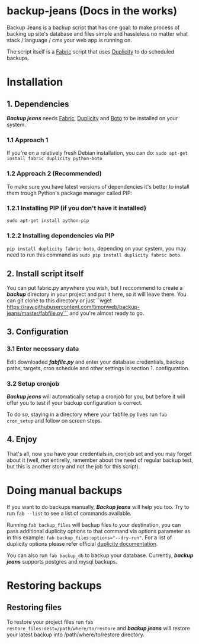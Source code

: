 # backup-jeans (Docs in the works)

Backup Jeans is a backup script that has one goal: to make process of backing up site's database and files simple and hassleless no matter what stack / language / cms your web app is running on.

The script itself is a [Fabric](http://www.fabfile.org) script that uses [Duplicity](http://duplicity.nongnu.org/) to do scheduled backups.

# Installation #

## 1. Dependencies ##

***Backup jeans*** needs [Fabric](http://www.fabfile.org), [Duplicity](http://duplicity.nongnu.org/) and [Boto](http://docs.pythonboto.org/) to be installed on your system.

### 1.1 Approach 1 ###
If you're on a relatively fresh Debian installation, you can do:
`sudo apt-get install fabric duplicity python-boto`

### 1.2 Approach 2 (Recommended) ###

To make sure you have latest versions of dependencies it's better to install them trough Python's package manager called PIP:

### 1.2.1 Installing PIP (if you don't have it installed) ###

`sudo apt-get install python-pip`

### 1.2.2 Installing dependencies via PIP ###

`pip install duplicity fabric boto`, depending on your system, you may need to run this command as `sudo pip install duplicity fabric boto`.

## 2. Install script itself ##

You can put fabric.py anywhere you wish, but I reccommend to create a ***backup*** directory in your project and put it here, so it will leave there. You can git clone to this directory or just ``wget https://raw.githubusercontent.com/timonweb/backup-jeans/master/fabfile.py``` and you're almost ready to go.

## 3. Configuration ##

### 3.1 Enter necessary data ###
Edit downloaded ***fabfile.py*** and enter your database credentials, backup paths, targets, cron schedule and other settings in section 1. configuration.

### 3.2 Setup cronjob ###
***Backup jeans*** will automatically setup a cronjob for you, but before it will offer you to test if your backup configuration is correct. 

To do so, staying in a directory where your fabfile.py lives run `fab cron_setup` and follow on screen steps.

## 4. Enjoy ##
That's all, now you have your credentials in, cronjob set and you may forget about it (well, not entirelly, remember about the need of regular backup test, but this is another story and not the job for this script).

# Doing manual backups #

If you want to do backups manually, ***Backup jeans*** will help you too. Try to run `fab --list` to see a list of commands available.

Running `fab backup_files` will backup files to your destination, you can pass additional duplicity options to that command via options parameter as in this example: `fab backup_files:options="--dry-run"`. For a list of duplicity options please refer official [duplicity documentation](http://duplicity.nongnu.org/duplicity.1.html).

You can also run `fab backup_db` to backup your database. Currently, ***backup jeans*** supports postgres and mysql backups.

# Restoring backups #
## Restoring files ##
To restore your project files run `fab restore_files:dest=/path/where/to/restore` and ***backup jeans*** will restore your latest backup into /path/where/to/restore directory.
